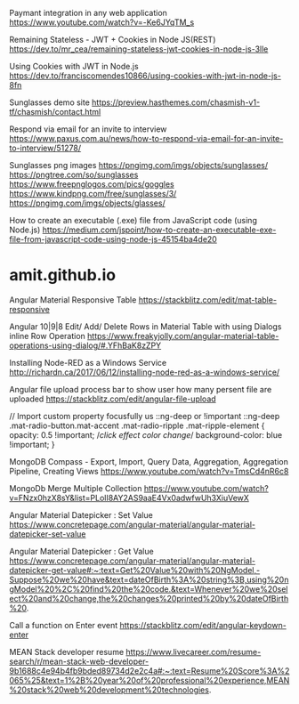 Paymant integration in any web application
https://www.youtube.com/watch?v=-Ke6JYqTM_s

Remaining Stateless - JWT + Cookies in Node JS(REST)
https://dev.to/mr_cea/remaining-stateless-jwt-cookies-in-node-js-3lle

Using Cookies with JWT in Node.js
https://dev.to/franciscomendes10866/using-cookies-with-jwt-in-node-js-8fn

Sunglasses demo site
https://preview.hasthemes.com/chasmish-v1-tf/chasmish/contact.html

Respond via email for an invite to interview
https://www.paxus.com.au/news/how-to-respond-via-email-for-an-invite-to-interview/51278/

Sunglasses png images
https://pngimg.com/imgs/objects/sunglasses/
https://pngtree.com/so/sunglasses
https://www.freepnglogos.com/pics/goggles
https://www.kindpng.com/free/sunglasses/3/
https://pngimg.com/imgs/objects/glasses/

How to create an executable (.exe) file from JavaScript code (using Node.js)
https://medium.com/jspoint/how-to-create-an-executable-exe-file-from-javascript-code-using-node-js-45154ba4de20
# amit.github.io

Angular Material Responsive Table
https://stackblitz.com/edit/mat-table-responsive

Angular 10|9|8 Edit/ Add/ Delete Rows in Material Table with using Dialogs inline Row Operation
https://www.freakyjolly.com/angular-material-table-operations-using-dialog/#.YFhBaK8zZPY

Installing Node-RED as a Windows Service
http://richardn.ca/2017/06/12/installing-node-red-as-a-windows-service/

Angular file upload process bar to show user how many persent file are uploaded
https://stackblitz.com/edit/angular-file-upload

// Import custom property focusfully us ::ng-deep or !important
 ::ng-deep .mat-radio-button.mat-accent .mat-radio-ripple .mat-ripple-element {
        opacity: 0.5 !important;     /*click effect color change*/
        background-color: blue !important;
  }

MongoDB Compass - Export, Import, Query Data, Aggregation, Aggregation Pipeline, Creating Views
https://www.youtube.com/watch?v=TmsCd4nR6c8

MongoDb Merge Multiple Collection
https://www.youtube.com/watch?v=FNzx0hzX8sY&list=PLolI8AY2AS9aaE4Vx0adwfwUh3XiuVewX

Angular Material Datepicker : Set Value
https://www.concretepage.com/angular-material/angular-material-datepicker-set-value

Angular Material Datepicker : Get Value
https://www.concretepage.com/angular-material/angular-material-datepicker-get-value#:~:text=Get%20Value%20with%20NgModel,-Suppose%20we%20have&text=dateOfBirth%3A%20string%3B,using%20ngModel%20%2C%20find%20the%20code.&text=Whenever%20we%20select%20and%20change,the%20changes%20printed%20by%20dateOfBirth%20.

Call a function on Enter event
https://stackblitz.com/edit/angular-keydown-enter

MEAN Stack developer resume
https://www.livecareer.com/resume-search/r/mean-stack-web-developer-9b1688c4e94b4fb9bded89734d2e2c4a#:~:text=Resume%20Score%3A%2065%25&text=1%2B%20year%20of%20professional%20experience,MEAN%20stack%20web%20development%20technologies.
